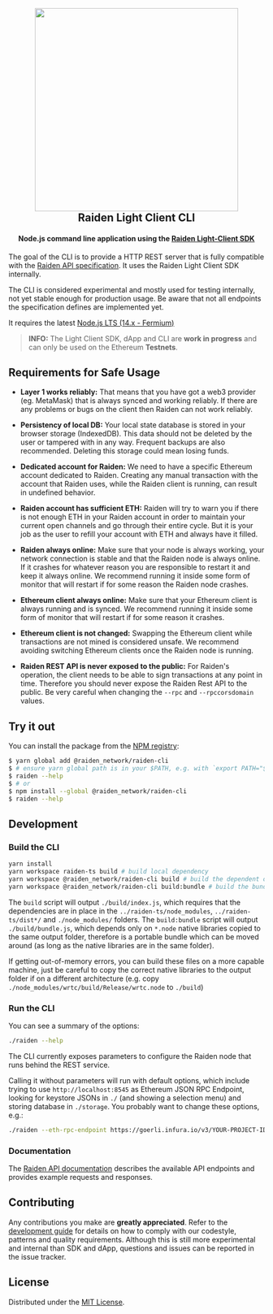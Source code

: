 <!-- PROJECT SHIELDS -->

<h2 align="center">
  <br/>
  <a href='https://raiden.network/'><img
      width='400px'
      alt=''
      src="https://user-images.githubusercontent.com/35398162/54018436-ee3f6300-4188-11e9-9b4e-0666c44cda53.png" /></a>
  <br/>
  Raiden Light Client CLI
  <br/>
</h2>

<h4 align="center">
  Node.js command line application using the <a href="https://github.com/raiden-network/light-client/tree/master/raiden-ts">Raiden Light-Client SDK</a>
</h4>

The goal of the CLI is to provide a HTTP REST server that is fully compatible with the [Raiden API specification](https://raiden-network.readthedocs.io/en/latest/rest_api.html). It uses the Raiden Light Client SDK internally.

The CLI is considered experimental and mostly used for testing internally, not yet stable enough for production usage. Be aware that not all endpoints the specification defines are implemented yet.

It requires the latest [Node.js LTS (14.x - Fermium)](https://github.com/nodejs/Release)

> **INFO:** The Light Client SDK, dApp and CLI are **work in progress** and can only be used on the Ethereum **Testnets**.

## Requirements for Safe Usage

- **Layer 1 works reliably:** That means that you have got a web3 provider (eg. MetaMask) that is always synced and working reliably. If there are any problems or bugs on the client then Raiden can not work reliably.

- **Persistency of local DB:** Your local state database is stored in your browser storage (IndexedDB). This data should not be deleted by the user or tampered with in any way. Frequent backups are also recommended. Deleting this storage could mean losing funds.

- **Dedicated account for Raiden:** We need to have a specific Ethereum account dedicated to Raiden. Creating any manual transaction with the account that Raiden uses, while the Raiden client is running, can result in undefined behavior.

- **Raiden account has sufficient ETH:** Raiden will try to warn you if there is not enough ETH in your Raiden account in order to maintain your current open channels and go through their entire cycle. But it is your job as the user to refill your account with ETH and always have it filled.

- **Raiden always online:** Make sure that your node is always working, your network connection is stable and that the Raiden node is always online. If it crashes for whatever reason you are responsible to restart it and keep it always online. We recommend running it inside some form of monitor that will restart if for some reason the Raiden node crashes.

- **Ethereum client always online:** Make sure that your Ethereum client is always running and is synced. We recommend running it inside some form of monitor that will restart if for some reason it crashes.

- **Ethereum client is not changed:** Swapping the Ethereum client while transactions are not mined is considered unsafe. We recommend avoiding switching Ethereum clients once the Raiden node is running.

- **Raiden REST API is never exposed to the public:** For Raiden's operation, the client needs to be able to sign transactions at any point in time. Therefore you should never expose the Raiden Rest API to the public. Be very careful when changing the `--rpc` and `--rpccorsdomain` values.

## Try it out

You can install the package from the [NPM registry](https://www.npmjs.com/):

```sh
$ yarn global add @raiden_network/raiden-cli
$ # ensure yarn global path is in your $PATH, e.g. with `export PATH="$(yarn global bin):$PATH"`
$ raiden --help
$ # or
$ npm install --global @raiden_network/raiden-cli
$ raiden --help
```

## Development

### Build the CLI

```sh
yarn install
yarn workspace raiden-ts build # build local dependency
yarn workspace @raiden_network/raiden-cli build # build the dependent output
yarn workspace @raiden_network/raiden-cli build:bundle # build the bundled output
```

The `build` script will output `./build/index.js`, which requires that the dependencies are in place in the `../raiden-ts/node_modules`, `../raiden-ts/dist*/` and `./node_modules/` folders.
The `build:bundle` script will output `./build/bundle.js`, which depends only on `*.node` native libraries copied to the same output folder, therefore is a portable bundle which can be moved around (as long as the native libraries are in the same folder).

If getting out-of-memory errors, you can build these files on a more capable machine, just be careful to copy the correct native libraries to the output folder if on a different architecture (e.g. copy `./node_modules/wrtc/build/Release/wrtc.node` to `./build`)

### Run the CLI

You can see a summary of the options:
```sh
./raiden --help
```

The CLI currently exposes parameters to configure the Raiden node that runs behind the REST service.

Calling it without parameters will run with default options, which include trying to use `http://localhost:8545` as Ethereum JSON RPC Endpoint, looking for keystore JSONs in `./` (and showing a selection menu) and storing database in `./storage`. You probably want to change these options, e.g.:

```sh
./raiden --eth-rpc-endpoint https://goerli.infura.io/v3/YOUR-PROJECT-ID --datadir ~/.raiden --keystore-path ~/.ethereum/goerli/keystore --address 0xYourAddress
```

### Documentation

The [Raiden API documentation](https://raiden-network.readthedocs.io/en/latest/rest_api.html) describes the available API endpoints and provides example requests and responses.

## Contributing

Any contributions you make are **greatly appreciated**. Refer to the
[development guide](./CONTRIBUTING.md) for details on how to comply with our
codestyle, patterns and quality requirements. Although this is still more
experimental and internal than SDK and dApp, questions and issues can be
reported in the issue tracker.

## License

Distributed under the [MIT License](../LICENSE).
